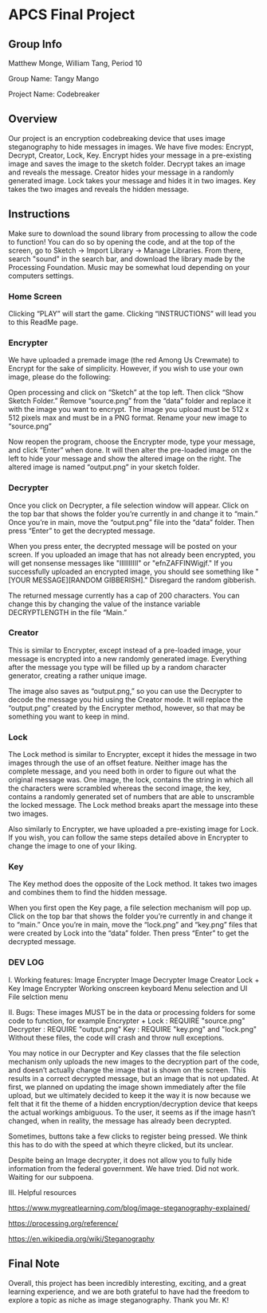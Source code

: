 # APCS Final Project

## Group Info
Matthew Monge, William Tang, Period 10

Group Name: Tangy Mango

Project Name: Codebreaker

## Overview
Our project is an encryption codebreaking device that uses image steganography to hide messages in images. We have five modes: Encrypt, Decrypt, Creator, Lock, Key. Encrypt hides your message in a pre-existing image and saves the image to the sketch folder. Decrypt takes an image and reveals the message. Creator hides your message in a randomly generated image. Lock takes your message and hides it in two images. Key takes the two images and reveals the hidden message.

## Instructions
Make sure to download the sound library from processing to allow the code to function! You can do so by opening the code, and at the top of the screen, go to Sketch -> Import Library -> Manage Libraries. From there, search "sound" in the search bar, and download the library made by the Processing Foundation. Music may be somewhat loud depending on your computers settings. 

### Home Screen
Clicking “PLAY” will start the game.
Clicking “INSTRUCTIONS” will lead you to this ReadMe page.

### Encrypter
We have uploaded a premade image (the red Among Us Crewmate) to Encrypt for the sake of simplicity. However, if you wish to use your own image, please do the following:

Open processing and click on “Sketch” at the top left. Then click “Show Sketch Folder.” Remove “source.png” from the “data” folder and replace it with the image you want to encrypt. The image you upload must be 512 x 512 pixels max and must be in a PNG format. Rename your new image to “source.png”

Now reopen the program, choose the Encrypter mode, type your message, and click “Enter” when done. It will then alter the pre-loaded image on the left to hide your message and show the altered image on the right. The altered image is named “output.png” in your sketch folder.

### Decrypter
Once you click on Decrypter, a file selection window will appear. Click on the top bar that shows the folder you’re currently in and change it to “main.” Once you’re in main, move the “output.png” file into the “data” folder. Then press “Enter” to get the decrypted message.

When you press enter, the decrypted message will be posted on your screen. If you uploaded an image that has not already been encrypted, you will get nonsense messages like "IIIIIIIIII" or "efnZAFFINWigjf." If you successfully uploaded an encrypted image, you should see something like "[YOUR MESSAGE][RANDOM GIBBERISH]." Disregard the random gibberish. 

The returned message currently has a cap of 200 characters. You can change this by changing the value of the instance variable DECRYPTLENGTH in the file “Main.”

### Creator
This is similar to Encrypter, except instead of a pre-loaded image, your message is encrypted into a new randomly generated image. Everything after the message you type will be filled up by a random character generator, creating a rather unique image.

The image also saves as “output.png,” so you can use the Decrypter to decode the message you hid using the Creator mode. It will replace the “output.png” created by the Encrypter method, however, so that may be something you want to keep in mind.

### Lock
The Lock method is similar to Encrypter, except it hides the message in two images through the use of an offset feature. Neither image has the complete message, and you need both in order to figure out what the original message was. One image, the lock, contains the string in which all the characters were scrambled whereas the second image, the key, contains a randomly generated set of numbers that are able to unscramble the locked message. The Lock method breaks apart the message into these two images.

Also similarly to Encrypter, we have uploaded a pre-existing image for Lock. If you wish, you can follow the same steps detailed above in Encrypter to change the image to one of your liking.

### Key
The Key method does the opposite of the Lock method. It takes two images and combines them to find the hidden message. 

When you first open the Key page, a file selection mechanism will pop up. Click on the top bar that shows the folder you’re currently in and change it to “main.” Once you’re in main, move the “lock.png” and “key.png” files that were created by Lock into the “data” folder. Then press “Enter” to get the decrypted message.

### DEV LOG
I. Working features:
Image Encrypter
Image Decrypter
Image Creator
Lock + Key Image Encrypter
Working onscreen keyboard
Menu selection and UI
File selction menu

II. Bugs:
These images MUST be in the data or processing folders for some code to function, for example
Encrypter + Lock : REQUIRE "source.png" 
Decrypter : REQUIRE "output.png"
Key : REQUIRE "key.png" and "lock.png"
Without these files, the code will crash and throw null exceptions.

You may notice in our Decrypter and Key classes that the file selection mechanism only uploads the new images to the decryption part of the code, and doesn’t actually change the image that is shown on the screen. This results in a correct decrypted message, but an image that is not updated.
At first, we planned on updating the image shown immediately after the file upload, but we ultimately decided to keep it the way it is now because we felt that it fit the theme of a hidden encryption/decryption device that keeps the actual workings ambiguous. To the user, it seems as if the image hasn’t changed, when in reality, the message has already been decrypted.

Sometimes, buttons take a few clicks to register being pressed. We think this has to do with the speed at which theyre clicked, but its unclear.

Despite being an Image decrypter, it does not allow you to fully hide information from the federal government. We have tried. Did not work. Waiting for our subpoena.

III. Helpful resources

https://www.mygreatlearning.com/blog/image-steganography-explained/

https://processing.org/reference/

https://en.wikipedia.org/wiki/Steganography



## Final Note

Overall, this project has been incredibly interesting, exciting, and a great learning experience, and we are both grateful to have had the freedom to explore a topic as niche as image steganography. Thank you Mr. K!
